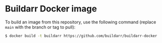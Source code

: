 # Buildarr Docker image

To build an image from this repository, use the following command (replace `main` with the branch or tag to pull):

```bash
$ docker build -t buildarr https://github.com/buildarr/buildarr-docker.git#main
```
